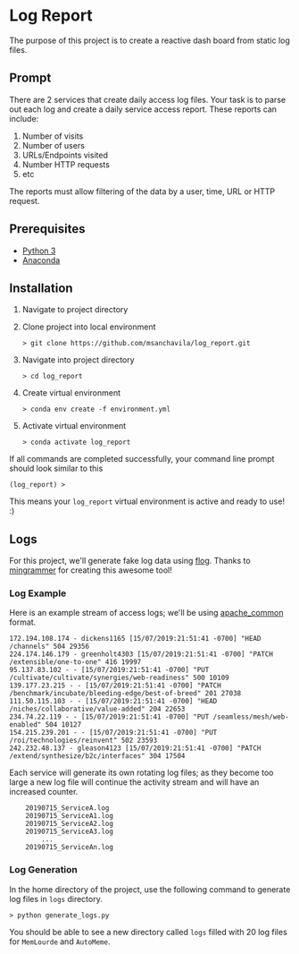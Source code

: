 # Log Report

The purpose of this project is to create a reactive dash board from static log files. 

## Prompt

There are 2 services that create daily access log files. Your task is to parse out each log and create a daily service access report. These reports can include:
1. Number of visits
2. Number of users
3. URLs/Endpoints visited
4. Number HTTP requests
5. etc

The reports must allow filtering of the data by a user, time, URL or HTTP request.

## Prerequisites

* [Python 3](https://www.python.org/downloads/)
* [Anaconda](https://docs.anaconda.com/anaconda/install/windows/)

## Installation

1. Navigate to project directory
2. Clone project into local environment

    `> git clone https://github.com/msanchavila/log_report.git`

3. Navigate into project directory

    `> cd log_report`

4. Create virtual environment

    `> conda env create -f environment.yml`

5. Activate virtual environment

    `> conda activate log_report`

If all commands are completed successfully, your command line prompt should look similar to this

`(log_report) > `

This means your `log_report` virtual environment is active and ready to use! :)

## Logs

For this project, we'll generate fake log data using [flog](https://github.com/mingrammer/flog). Thanks to [mingrammer](https://github.com/mingrammer) for creating this awesome tool!

### Log Example

Here is an example stream of access logs; we'll be using [apache_common](https://httpd.apache.org/docs/1.3/logs.html) format. 

```
172.194.108.174 - dickens1165 [15/07/2019:21:51:41 -0700] "HEAD /channels" 504 29356
224.174.146.179 - greenholt4303 [15/07/2019:21:51:41 -0700] "PATCH /extensible/one-to-one" 416 19997
95.137.83.102 - - [15/07/2019:21:51:41 -0700] "PUT /cultivate/cultivate/synergies/web-readiness" 500 10109
139.177.23.215 - - [15/07/2019:21:51:41 -0700] "PATCH /benchmark/incubate/bleeding-edge/best-of-breed" 201 27038
111.50.115.103 - - [15/07/2019:21:51:41 -0700] "HEAD /niches/collaborative/value-added" 204 22653
234.74.22.119 - - [15/07/2019:21:51:41 -0700] "PUT /seamless/mesh/web-enabled" 504 10127
154.215.239.201 - - [15/07/2019:21:51:41 -0700] "PUT /roi/technologies/reinvent" 502 23593
242.232.48.137 - gleason4123 [15/07/2019:21:51:41 -0700] "PATCH /extend/synthesize/b2c/interfaces" 304 17504
```

Each service will generate its own rotating log files; as they become too large a new log file will continue the activity stream and will have an increased counter.

```
    20190715_ServiceA.log
    20190715_ServiceA1.log
    20190715_ServiceA2.log
    20190715_ServiceA3.log
        ...
    20190715_ServiceAn.log
```

### Log Generation

In the home directory of the project, use the following command to generate log files in `logs` directory.

`> python generate_logs.py`

You should be able to see a new directory called `logs` filled with 20 log files for `MemLourde` and `AutoMeme`.
